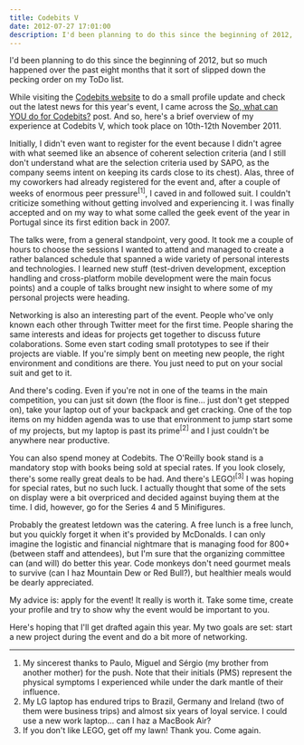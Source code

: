 ```yaml
---
title: Codebits V
date: 2012-07-27 17:01:00
description: I'd been planning to do this since the beginning of 2012, but so much happened over the past eight months that it sort of slipped down the pecking order on my ToDo list.
---
```


I'd been planning to do this since the beginning of 2012, but so much happened over the past eight months that it sort of slipped down the pecking order on my ToDo list.

While visiting the [Codebits website][codebits] to do a small profile update and check out the latest news for this year's event, I came across the [So, what can YOU do for Codebits?][what-can-you-do] post. And so, here's a brief overview of my experience at Codebits V, which took place on 10th-12th November 2011.

Initially, I didn't even want to register for the event because I didn't agree with what seemed like an absence of coherent selection criteria (and I still don't understand what are the selection criteria used by SAPO, as the company seems intent on keeping its cards close to its chest). Alas, three of my coworkers had already registered for the event and, after a couple of weeks of enormous peer pressure<sup id="ref_1">[1]</sup>, I caved in and followed suit. I couldn't criticize something without getting involved and experiencing it. I was finally accepted and on my way to what some called the geek event of the year in Portugal since its first edition back in 2007.

The talks were, from a general standpoint, very good. It took me a couple of hours to choose the sessions I wanted to attend and managed to create a rather balanced schedule that spanned a wide variety of personal interests and technologies. I learned new stuff (test-driven development, exception handling and cross-platform mobile development were the main focus points) and a couple of talks brought new insight to where some of my personal projects were heading.

Networking is also an interesting part of the event. People who've only known each other through Twitter meet for the first time. People sharing the same interests and ideas for projects get together to discuss future colaborations. Some even start coding small prototypes to see if their projects are viable. If you're simply bent on meeting new people, the right environment and conditions are there. You just need to put on your social suit and get to it.

And there's coding. Even if you're not in one of the teams in the main competition, you can just sit down (the floor is fine... just don't get stepped on), take your laptop out of your backpack and get cracking. One of the top items on my hidden agenda was to use that environment to jump start some of my projects, but my laptop is past its prime<sup id="ref_fn_1">[2]</sup> and I just couldn't be anywhere near productive.

You can also spend money at Codebits. The O'Reilly book stand is a mandatory stop with books being sold at special rates. If you look closely, there's some really great deals to be had. And there's LEGO!<sup id="ref_fn_1">[3]</sup> I was hoping for special rates, but no such luck. I actually thought that some of the sets on display were a bit overpriced and decided against buying them at the time. I did, however, go for the Series 4 and 5 Minifigures.

Probably the greatest letdown was the catering. A free lunch is a free lunch, but you quickly forget it when it's provided by McDonalds. I can only imagine the logistic and financial nightmare that is managing food for 800+ (between staff and attendees), but I'm sure that the organizing committee can (and will) do better this year. Code monkeys don't need gourmet meals to survive (can I haz Mountain Dew or Red Bull?), but healthier meals would be dearly appreciated.

My advice is: apply for the event! It really is worth it. Take some time, create your profile and try to show why the event would be important to you.

Here's hoping that I'll get drafted again this year. My two goals are set: start a new project during the event and do a bit more of networking.

---

1. My sincerest thanks to Paulo, Miguel and Sérgio (my brother from another mother) for the push. Note that their initials (PMS) represent the physical symptoms I experienced while under the dark mantle of their influence.
2. My LG laptop has endured trips to Brazil, Germany and Ireland (two of them were business trips) and almost six years of loyal service. I could use a new work laptop... can I haz a MacBook Air?
3. If you don't like LEGO, get off my lawn! Thank you. Come again.

[codebits]:        https://codebits.eu/
[what-can-you-do]: https://codebits.eu/s/blog/a7a719ea3a27fd99f66784bee362fcad
